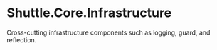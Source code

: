 Shuttle.Core.Infrastructure
===========================

Cross-cutting infrastructure components such as logging, guard, and reflection.
